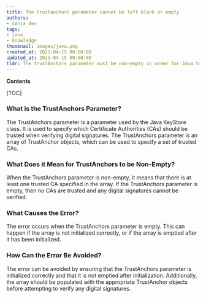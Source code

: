 ```yaml
---
title: The trustanchors parameter cannot be left blank or empty
authors:
- nanja_dev
tags:
- java
- knowledge
thumbnail: images/java.png
created_at: 2023-04-15 00:00:00
updated_at: 2023-04-15 00:00:00
tldr: The trustAnchors parameter must be non-empty in order for Java to establish a trust relationship with the desired server.
---
```


**Contents**

[TOC]

### What is the TrustAnchors Parameter?
The TrustAnchors parameter is a parameter used by the Java KeyStore class. It is used to specify which Certificate Authorities (CAs) should be trusted when verifying digital signatures. The TrustAnchors parameter is an array of TrustAnchor objects, which can be used to specify a set of trusted CAs.

### What Does it Mean for TrustAnchors to be Non-Empty?
When the TrustAnchors parameter is non-empty, it means that there is at least one trusted CA specified in the array. If the TrustAnchors parameter is empty, then no CAs are trusted and any digital signatures cannot be verified.

### What Causes the Error?
The error occurs when the TrustAnchors parameter is empty. This can happen if the array is not initialized correctly, or if the array is emptied after it has been initialized.

### How Can the Error Be Avoided?
The error can be avoided by ensuring that the TrustAnchors parameter is initialized correctly and that it is not emptied after initialization. Additionally, the array should be populated with the appropriate TrustAnchor objects before attempting to verify any digital signatures.
